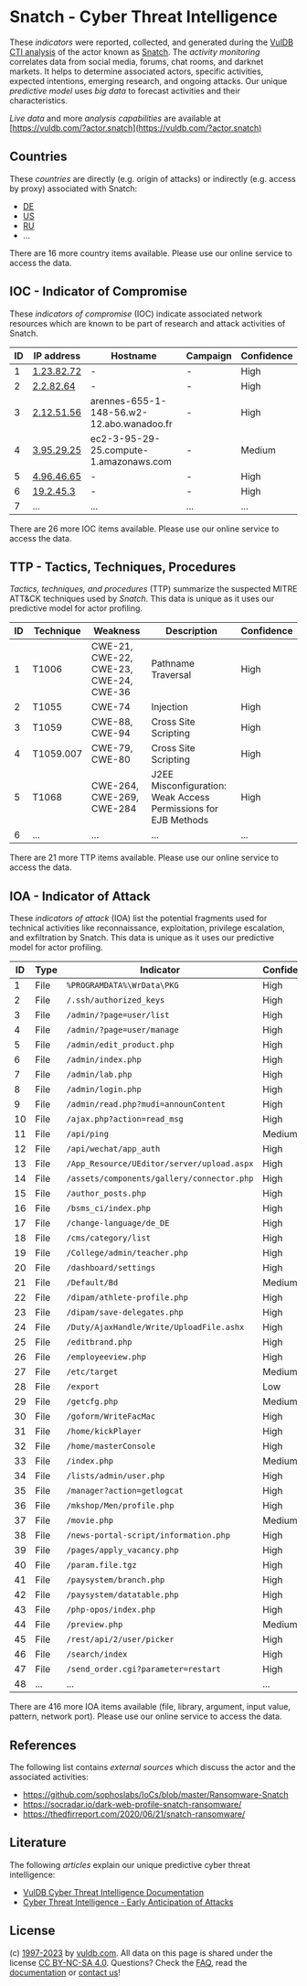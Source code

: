 # Snatch - Cyber Threat Intelligence

These _indicators_ were reported, collected, and generated during the [VulDB CTI analysis](https://vuldb.com/?kb.cti) of the actor known as [Snatch](https://vuldb.com/?actor.snatch). The _activity monitoring_ correlates data from social media, forums, chat rooms, and darknet markets. It helps to determine associated actors, specific activities, expected intentions, emerging research, and ongoing attacks. Our unique _predictive model_ uses _big data_ to forecast activities and their characteristics.

_Live data_ and more _analysis capabilities_ are available at [https://vuldb.com/?actor.snatch](https://vuldb.com/?actor.snatch)

## Countries

These _countries_ are directly (e.g. origin of attacks) or indirectly (e.g. access by proxy) associated with Snatch:

* [DE](https://vuldb.com/?country.de)
* [US](https://vuldb.com/?country.us)
* [RU](https://vuldb.com/?country.ru)
* ...

There are 16 more country items available. Please use our online service to access the data.

## IOC - Indicator of Compromise

These _indicators of compromise_ (IOC) indicate associated network resources which are known to be part of research and attack activities of Snatch.

ID | IP address | Hostname | Campaign | Confidence
-- | ---------- | -------- | -------- | ----------
1 | [1.23.82.72](https://vuldb.com/?ip.1.23.82.72) | - | - | High
2 | [2.2.82.64](https://vuldb.com/?ip.2.2.82.64) | - | - | High
3 | [2.12.51.56](https://vuldb.com/?ip.2.12.51.56) | arennes-655-1-148-56.w2-12.abo.wanadoo.fr | - | High
4 | [3.95.29.25](https://vuldb.com/?ip.3.95.29.25) | ec2-3-95-29-25.compute-1.amazonaws.com | - | Medium
5 | [4.96.46.65](https://vuldb.com/?ip.4.96.46.65) | - | - | High
6 | [19.2.45.3](https://vuldb.com/?ip.19.2.45.3) | - | - | High
7 | ... | ... | ... | ...

There are 26 more IOC items available. Please use our online service to access the data.

## TTP - Tactics, Techniques, Procedures

_Tactics, techniques, and procedures_ (TTP) summarize the suspected MITRE ATT&CK techniques used by _Snatch_. This data is unique as it uses our predictive model for actor profiling.

ID | Technique | Weakness | Description | Confidence
-- | --------- | -------- | ----------- | ----------
1 | T1006 | CWE-21, CWE-22, CWE-23, CWE-24, CWE-36 | Pathname Traversal | High
2 | T1055 | CWE-74 | Injection | High
3 | T1059 | CWE-88, CWE-94 | Cross Site Scripting | High
4 | T1059.007 | CWE-79, CWE-80 | Cross Site Scripting | High
5 | T1068 | CWE-264, CWE-269, CWE-284 | J2EE Misconfiguration: Weak Access Permissions for EJB Methods | High
6 | ... | ... | ... | ...

There are 21 more TTP items available. Please use our online service to access the data.

## IOA - Indicator of Attack

These _indicators of attack_ (IOA) list the potential fragments used for technical activities like reconnaissance, exploitation, privilege escalation, and exfiltration by Snatch. This data is unique as it uses our predictive model for actor profiling.

ID | Type | Indicator | Confidence
-- | ---- | --------- | ----------
1 | File | `%PROGRAMDATA%\WrData\PKG` | High
2 | File | `/.ssh/authorized_keys` | High
3 | File | `/admin/?page=user/list` | High
4 | File | `/admin/?page=user/manage` | High
5 | File | `/admin/edit_product.php` | High
6 | File | `/admin/index.php` | High
7 | File | `/admin/lab.php` | High
8 | File | `/admin/login.php` | High
9 | File | `/admin/read.php?mudi=announContent` | High
10 | File | `/ajax.php?action=read_msg` | High
11 | File | `/api/ping` | Medium
12 | File | `/api/wechat/app_auth` | High
13 | File | `/App_Resource/UEditor/server/upload.aspx` | High
14 | File | `/assets/components/gallery/connector.php` | High
15 | File | `/author_posts.php` | High
16 | File | `/bsms_ci/index.php` | High
17 | File | `/change-language/de_DE` | High
18 | File | `/cms/category/list` | High
19 | File | `/College/admin/teacher.php` | High
20 | File | `/dashboard/settings` | High
21 | File | `/Default/Bd` | Medium
22 | File | `/dipam/athlete-profile.php` | High
23 | File | `/dipam/save-delegates.php` | High
24 | File | `/Duty/AjaxHandle/Write/UploadFile.ashx` | High
25 | File | `/editbrand.php` | High
26 | File | `/employeeview.php` | High
27 | File | `/etc/target` | Medium
28 | File | `/export` | Low
29 | File | `/getcfg.php` | Medium
30 | File | `/goform/WriteFacMac` | High
31 | File | `/home/kickPlayer` | High
32 | File | `/home/masterConsole` | High
33 | File | `/index.php` | Medium
34 | File | `/lists/admin/user.php` | High
35 | File | `/manager?action=getlogcat` | High
36 | File | `/mkshop/Men/profile.php` | High
37 | File | `/movie.php` | Medium
38 | File | `/news-portal-script/information.php` | High
39 | File | `/pages/apply_vacancy.php` | High
40 | File | `/param.file.tgz` | High
41 | File | `/paysystem/branch.php` | High
42 | File | `/paysystem/datatable.php` | High
43 | File | `/php-opos/index.php` | High
44 | File | `/preview.php` | Medium
45 | File | `/rest/api/2/user/picker` | High
46 | File | `/search/index` | High
47 | File | `/send_order.cgi?parameter=restart` | High
48 | ... | ... | ...

There are 416 more IOA items available (file, library, argument, input value, pattern, network port). Please use our online service to access the data.

## References

The following list contains _external sources_ which discuss the actor and the associated activities:

* https://github.com/sophoslabs/IoCs/blob/master/Ransomware-Snatch
* https://socradar.io/dark-web-profile-snatch-ransomware/
* https://thedfirreport.com/2020/06/21/snatch-ransomware/

## Literature

The following _articles_ explain our unique predictive cyber threat intelligence:

* [VulDB Cyber Threat Intelligence Documentation](https://vuldb.com/?kb.cti)
* [Cyber Threat Intelligence - Early Anticipation of Attacks](https://www.scip.ch/en/?labs.20201022)

## License

(c) [1997-2023](https://vuldb.com/?kb.changelog) by [vuldb.com](https://vuldb.com/?kb.about). All data on this page is shared under the license [CC BY-NC-SA 4.0](https://creativecommons.org/licenses/by-nc-sa/4.0/). Questions? Check the [FAQ](https://vuldb.com/?kb.faq), read the [documentation](https://vuldb.com/?kb) or [contact us](https://vuldb.com/?contact)!

